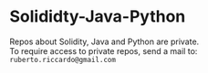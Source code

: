 # Solididty-Java-Python
Repos about Solidity, Java and Python are private.
<br>
To require access to private repos, send a mail to: `ruberto.riccardo@gmail.com`
